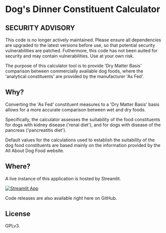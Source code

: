 # Dog's Dinner Constituent Calculator

## SECURITY ADVISORY

This code is no longer actively maintained. Please ensure all dependencies are upgraded to the latest versions before use, so that potential security vulnerabilities are patched.
Futhermore, this code has not been auited for security and may contain vulnerabilities. Use at your own risk.

The purpose of this calculator tool is to provide 'Dry Matter Basis' comparison between commercially available dog foods, where the 'analytical constituents' are provided by the manufacturer 'As Fed'.

## Why?

Converting the 'As Fed' constituent measures to a 'Dry Matter Basis' basis allows for a more accurate comparison between wet and dry foods.

Specifically, the calculator assesses the suitability of the food constituents for dogs with kidney disease ('renal diet'), and for dogs with disease of the pancreas ('pancreatitis diet').

Default values for the calculations used to establish the suitability of the dog food constituents are based mainly on the information provided by the All About Dog Food website.

## Where?

A live instance of this application is hosted by Streamlit.

[![Streamlit App](https://static.streamlit.io/badges/streamlit_badge_black_white.svg)](https://dogs-dinner-constituent-calculator.streamlit.app)

Code releases are also available right here on GitHub.

## License

GPLv3.

